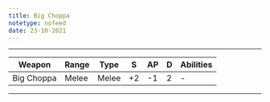 ```yaml
---
title: Big Choppa
notetype: nofeed
date: 23-10-2021
---
```


---

| Weapon     | Range | Type  | S   | AP  | D   | Abilities |
| ---------- | ----- | ----- | --- | --- | --- | --------- |
| Big Choppa | Melee | Melee | +2  | -1  | 2   | -         |

---